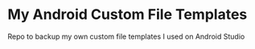 # My Android Custom File Templates
Repo to backup my own custom file templates I used on Android Studio
